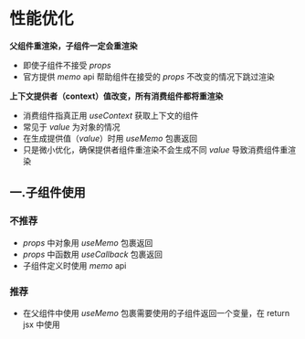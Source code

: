 # 性能优化

**父组件重渲染，子组件一定会重渲染**

-   即使子组件不接受 _props_
-   官方提供 _memo_ api 帮助组件在接受的 _props_ 不改变的情况下跳过渲染

**上下文提供者（context）值改变，所有消费组件都将重渲染**

-   消费组件指真正用 _useContext_ 获取上下文的组件
-   常见于 _value_ 为对象的情况
-   在生成提供值（_value_）时用 _useMemo_ 包裹返回
-   只是微小优化，确保提供者组件重渲染不会生成不同 _value_ 导致消费组件重渲染

## 一.子组件使用

### 不推荐

-   _props_ 中对象用 _useMemo_ 包裹返回
-   _props_ 中函数用 _useCallback_ 包裹返回
-   子组件定义时使用 _memo_ api

### 推荐

-   在父组件中使用 _useMemo_ 包裹需要使用的子组件返回一个变量，在 return jsx 中使用
